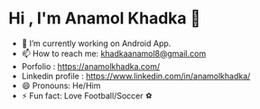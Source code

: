# **Hi , I'm Anamol Khadka** 👋

- 🔭 I’m currently working on Android App.
- 📫 How to reach me: khadkaanamol8@gmail.com
- Porfolio : https://anamolkhadka.com/
- Linkedin profile : https://www.linkedin.com/in/anamolkhadka/
- 😄 Pronouns: He/Him
- ⚡ Fun fact: Love Football/Soccer :soccer:

